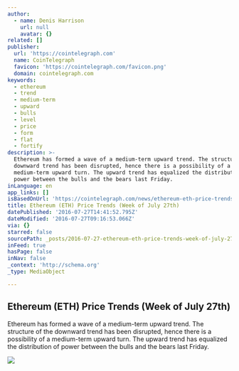 ```yaml
---
author:
  - name: Denis Harrison
    url: null
    avatar: {}
related: []
publisher:
  url: 'https://cointelegraph.com'
  name: CoinTelegraph
  favicon: 'https://cointelegraph.com/favicon.png'
  domain: cointelegraph.com
keywords:
  - ethereum
  - trend
  - medium-term
  - upward
  - bulls
  - level
  - price
  - form
  - flat
  - fortify
description: >-
  Ethereum has formed a wave of a medium-term upward trend. The structure of the
  downward trend has been disrupted, hence there is a possibility of a
  medium-term upward turn. The upward trend has equalized the distribution of
  power between the bulls and the bears last Friday.
inLanguage: en
app_links: []
isBasedOnUrl: 'https://cointelegraph.com/news/ethereum-eth-price-trends-week-of-july-27th'
title: Ethereum (ETH) Price Trends (Week of July 27th)
datePublished: '2016-07-27T14:41:52.795Z'
dateModified: '2016-07-27T09:16:53.066Z'
via: {}
starred: false
sourcePath: _posts/2016-07-27-ethereum-eth-price-trends-week-of-july-27th.md
inFeed: true
hasPage: false
inNav: false
_context: 'http://schema.org'
_type: MediaObject

---
```

<article style=""><h1>Ethereum (ETH) Price Trends (Week of July 27th)</h1><p>Ethereum has formed a wave of a medium-term upward trend. The structure of the downward trend has been disrupted, hence there is a possibility of a medium-term upward turn. The upward trend has equalized the distribution of power between the bulls and the bears last Friday.</p><img src="https://cointelegraph.com/storage/uploads/view/8a9c675bfccdf8ce42a9a64354535148.png" /></article>